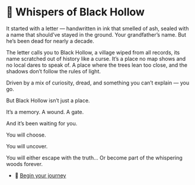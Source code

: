 # 👻 Whispers of Black Hollow
It started with a letter — handwritten in ink that smelled of ash, sealed with a name that should’ve stayed in the ground. Your grandfather’s name. But he’s been dead for nearly a decade.

The letter calls you to Black Hollow, a village wiped from all records, its name scratched out of history like a curse. It’s a place no map shows and no local dares to speak of. A place where the trees lean too close, and the shadows don’t follow the rules of light.

Driven by a mix of curiosity, dread, and something you can’t explain — you go.

But Black Hollow isn’t just a place. 

It’s a memory. A wound. A gate.

And it’s been waiting for you.

You will choose.

You will uncover.

You will either escape with the truth…
Or become part of the whispering woods forever.
- 🚀 [Begin your journey](./scene1.md)